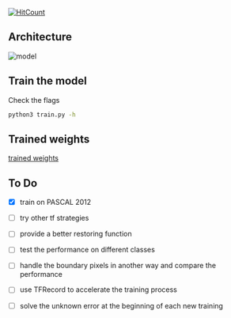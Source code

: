 [![HitCount](http://hits.dwyl.io/srihari-humbarwadi/https://githubcom/srihari-humbarwadi/DeepLabV3_Plus-Tensorflow20.svg)](http://hits.dwyl.io/srihari-humbarwadi/https://githubcom/srihari-humbarwadi/DeepLabV3_Plus-Tensorflow20)


## Architecture
![model](deeplabv3plus.png)

## Train the model
Check the flags
```bash
python3 train.py -h
```

## Trained weights
[trained weights](https://drive.google.com/open?id=1wRXyIGUVRws3BJHX-UrNDSZGDzUzgVMx)


## To Do
- [x] train on PASCAL 2012 
- [ ] try other tf strategies
- [ ] provide a better restoring function
- [ ] test the performance on different classes
- [ ] handle the boundary pixels in another way and compare the performance
- [ ] use TFRecord to accelerate the training process
- [ ] solve the unknown error at the beginning of each new training


